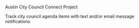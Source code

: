 Austin City Council Connect Project

Track city council agenda items with text and/or email message notifications
